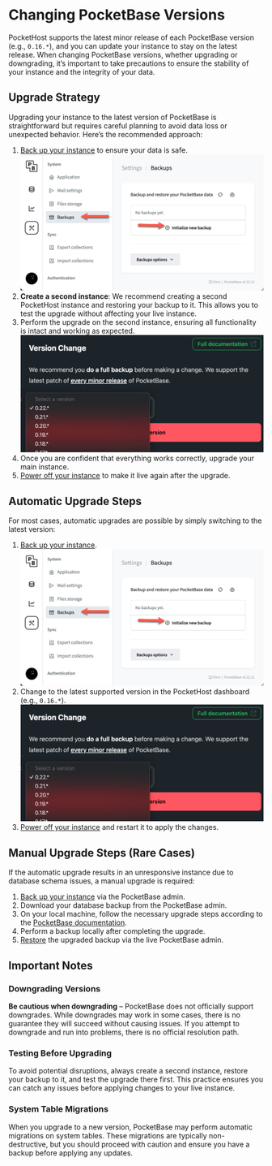 # Changing PocketBase Versions

PocketHost supports the latest minor release of each PocketBase version (e.g., `0.16.*`), and you can update your instance to stay on the latest release. When changing PocketBase versions, whether upgrading or downgrading, it’s important to take precautions to ensure the stability of your instance and the integrity of your data.

## Upgrade Strategy

Upgrading your instance to the latest version of PocketBase is straightforward but requires careful planning to avoid data loss or unexpected behavior. Here’s the recommended approach:

1. [Back up your instance](/docs/backup-restore) to ensure your data is safe.  
   ![](2024-10-06-15-31-47.png)
2. **Create a second instance**: We recommend creating a second PocketHost instance and restoring your backup to it. This allows you to test the upgrade without affecting your live instance.
3. Perform the upgrade on the second instance, ensuring all functionality is intact and working as expected.  
   ![](2024-10-06-15-36-44.png)
4. Once you are confident that everything works correctly, upgrade your main instance.
5. [Power off your instance](/docs/power) to make it live again after the upgrade.

## Automatic Upgrade Steps

For most cases, automatic upgrades are possible by simply switching to the latest version:

1. [Back up your instance](/docs/backup-restore).  
   ![](2024-10-06-15-31-47.png)
2. Change to the latest supported version in the PocketHost dashboard (e.g., `0.16.*`).  
   ![](2024-10-06-15-36-44.png)
3. [Power off your instance](/docs/power) and restart it to apply the changes.

## Manual Upgrade Steps (Rare Cases)

If the automatic upgrade results in an unresponsive instance due to database schema issues, a manual upgrade is required:

1. [Back up your instance](/docs/backup-restore) via the PocketBase admin.
2. Download your database backup from the PocketBase admin.
3. On your local machine, follow the necessary upgrade steps according to the [PocketBase documentation](https://pocketbase.io/docs/).
4. Perform a backup locally after completing the upgrade.
5. [Restore](/docs/backup-restore) the upgraded backup via the live PocketBase admin.

## Important Notes

### Downgrading Versions

**Be cautious when downgrading** – PocketBase does not officially support downgrades. While downgrades may work in some cases, there is no guarantee they will succeed without causing issues. If you attempt to downgrade and run into problems, there is no official resolution path.

### Testing Before Upgrading

To avoid potential disruptions, always create a second instance, restore your backup to it, and test the upgrade there first. This practice ensures you can catch any issues before applying changes to your live instance.

### System Table Migrations

When you upgrade to a new version, PocketBase may perform automatic migrations on system tables. These migrations are typically non-destructive, but you should proceed with caution and ensure you have a backup before applying any updates.
